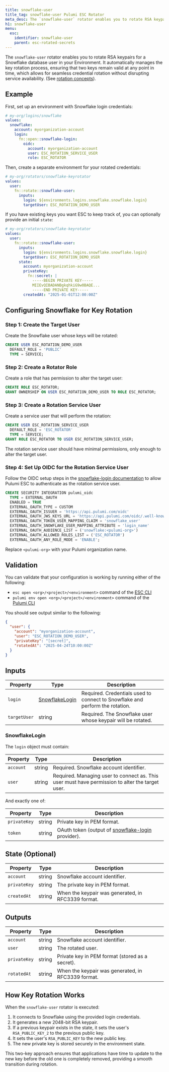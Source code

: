 ```yaml
---
title: snowflake-user
title_tag: snowflake-user Pulumi ESC Rotator
meta_desc: The `snowflake-user` rotator enables you to rotate RSA keypairs for a Snowflake database user.
h1: snowflake-user
menu:
  esc:
    identifier: snowflake-user
    parent: esc-rotated-secrets
---
```


The `snowflake-user` rotator enables you to rotate RSA keypairs for a Snowflake database user in your Environment. It automatically manages the key rotation process, ensuring that two keys remain valid at any point in time, which allows for seamless credential rotation without disrupting service availability. (See [rotation concepts](/docs/esc/environments/rotation/)).

## Example

First, set up an environment with Snowflake login credentials:

```yaml
# my-org/logins/snowflake
values:
  snowflake:
    account: myorganization-account
    login:
      fn::open::snowflake-login:
        oidc:
          account: myorganization-account
          user: ESC_ROTATION_SERVICE_USER
          role: ESC_ROTATOR
```

Then, create a separate environment for your rotated credentials:

```yaml
# my-org/rotators/snowflake-keyrotator
values:
  user:
    fn::rotate::snowflake-user:
      inputs:
        login: ${environments.logins.snowflake.snowflake.login}
        targetUser: ESC_ROTATION_DEMO_USER
```

If you have existing keys you want ESC to keep track of, you can optionally provide an initial `state`:

```yaml
# my-org/rotators/snowflake-keyrotator
values:
  user:
    fn::rotate::snowflake-user:
      inputs:
        login: ${environments.logins.snowflake.snowflake.login}
        targetUser: ESC_ROTATION_DEMO_USER
      state:
        account: myorganization-account
        privateKey:
          fn::secret: |
            -----BEGIN PRIVATE KEY-----
            MIIEvQIBADANBgkqhkiG9w0BAQE...
            -----END PRIVATE KEY-----
        createdAt: "2025-01-01T12:00:00Z"
```

## Configuring Snowflake for Key Rotation

### Step 1: Create the Target User

Create the Snowflake user whose keys will be rotated:

```sql
CREATE USER ESC_ROTATION_DEMO_USER
  DEFAULT_ROLE = 'PUBLIC'
  TYPE = SERVICE;
```

### Step 2: Create a Rotator Role

Create a role that has permission to alter the target user:

```sql
CREATE ROLE ESC_ROTATOR;
GRANT OWNERSHIP ON USER ESC_ROTATION_DEMO_USER TO ROLE ESC_ROTATOR;
```

### Step 3: Create a Rotation Service User

Create a service user that will perform the rotation:

```sql
CREATE USER ESC_ROTATION_SERVICE_USER
  DEFAULT_ROLE = 'ESC_ROTATOR'
  TYPE = SERVICE;
GRANT ROLE ESC_ROTATOR TO USER ESC_ROTATION_SERVICE_USER;
```

The rotation service user should have minimal permissions, only enough to alter the target user.

### Step 4: Set Up OIDC for the Rotation Service User

Follow the OIDC setup steps in the [snowflake-login documentation](/docs/esc/integrations/dynamic-login-credentials/snowflake-login/) to allow Pulumi ESC to authenticate as the rotation service user.

```sql
CREATE SECURITY INTEGRATION pulumi_oidc
  TYPE = EXTERNAL_OAUTH
  ENABLED = TRUE
  EXTERNAL_OAUTH_TYPE = CUSTOM
  EXTERNAL_OAUTH_ISSUER = 'https://api.pulumi.com/oidc'
  EXTERNAL_OAUTH_JWS_KEYS_URL = 'https://api.pulumi.com/oidc/.well-known/jwks'
  EXTERNAL_OAUTH_TOKEN_USER_MAPPING_CLAIM = 'snowflake_user'
  EXTERNAL_OAUTH_SNOWFLAKE_USER_MAPPING_ATTRIBUTE = 'login_name'
  EXTERNAL_OAUTH_AUDIENCE_LIST = ('snowflake:<pulumi-org>')
  EXTERNAL_OAUTH_ALLOWED_ROLES_LIST = ('ESC_ROTATOR')
  EXTERNAL_OAUTH_ANY_ROLE_MODE = 'ENABLE';
```

Replace `<pulumi-org>` with your Pulumi organization name.

## Validation

You can validate that your configuration is working by running either of the following:

* `esc open <org>/<project>/<environment>` command of the [ESC CLI](/docs/esc-cli/)
* `pulumi env open <org>/<project>/<environment>` command of the [Pulumi CLI](/docs/install/)

You should see output similar to the following:

```json
{
  "user": {
    "account": "myorganization-account",
    "user": "ESC_ROTATION_DEMO_USER",
    "privateKey": "[secret]",
    "rotatedAt": "2025-04-24T10:00:00Z"
  }
}
```

## Inputs

| Property          | Type                        | Description                                                                                 |
|-------------------|-----------------------------|--------------------------------------------------------------------------------------------|
| `login`           | [SnowflakeLogin](#snowflakelogin) | Required. Credentials used to connect to Snowflake and perform the rotation.              |
| `targetUser`      | string                      | Required. The Snowflake user whose keypair will be rotated.                                 |

### SnowflakeLogin

The `login` object must contain:

| Property   | Type   | Description                                      |
|------------|--------|--------------------------------------------------|
| `account`  | string | Required. Snowflake account identifier.          |
| `user`     | string | Required. Managing user to connect as. This user must have permission to alter the target user. |

And exactly one of:

| Property     | Type   | Description                                                                                                             |
|--------------|--------|-------------------------------------------------------------------------------------------------------------------------|
| `privateKey` | string | Private key in PEM format.                                                                                              |
| `token`      | string | OAuth token (output of [snowflake-login](/docs/esc/integrations/dynamic-login-credentials/snowflake-login/) provider).  |

## State (Optional)

| Property    | Type   | Description                                                            |
|-------------|--------|------------------------------------------------------------------------|
| `account`   | string | Snowflake account identifier.                                          |
| `privateKey`| string | The private key in PEM format.                                         |
| `createdAt` | string | When the keypair was generated, in RFC3339 format.                     |

## Outputs

| Property    | Type   | Description                                                           |
|-------------|--------|-----------------------------------------------------------------------|
| `account`   | string | Snowflake account identifier.                                         |
| `user`      | string | The rotated user.                                                     |
| `privateKey`| string | Private key in PEM format (stored as a secret).                       |
| `rotatedAt` | string | When the keypair was generated, in RFC3339 format.                    |

## How Key Rotation Works

When the `snowflake-user` rotator is executed:

1. It connects to Snowflake using the provided login credentials.
2. It generates a new 2048-bit RSA keypair.
3. If a previous keypair exists in the state, it sets the user's `RSA_PUBLIC_KEY_2` to the previous public key.
4. It sets the user's `RSA_PUBLIC_KEY` to the new public key.
5. The new private key is stored securely in the environment state.

This two-key approach ensures that applications have time to update to the new key before the old one is completely removed, providing a smooth transition during rotation.
